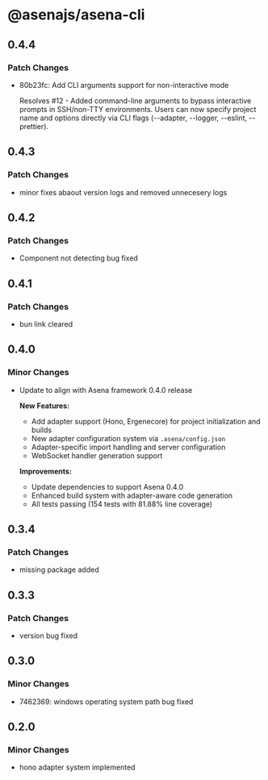 # @asenajs/asena-cli

## 0.4.4

### Patch Changes

- 80b23fc: Add CLI arguments support for non-interactive mode

  Resolves #12 - Added command-line arguments to bypass interactive prompts in SSH/non-TTY environments. Users can now specify project name and options directly via CLI flags (--adapter, --logger, --eslint, --prettier).

## 0.4.3

### Patch Changes

- minor fixes abaout version logs and removed unnecesery logs

## 0.4.2

### Patch Changes

- Component not detecting bug fixed

## 0.4.1

### Patch Changes

- bun link cleared

## 0.4.0

### Minor Changes

- Update to align with Asena framework 0.4.0 release

  **New Features:**
  - Add adapter support (Hono, Ergenecore) for project initialization and builds
  - New adapter configuration system via `.asena/config.json`
  - Adapter-specific import handling and server configuration
  - WebSocket handler generation support

  **Improvements:**
  - Update dependencies to support Asena 0.4.0
  - Enhanced build system with adapter-aware code generation
  - All tests passing (154 tests with 81.88% line coverage)

## 0.3.4

### Patch Changes

- missing package added

## 0.3.3

### Patch Changes

- version bug fixed

## 0.3.0

### Minor Changes

- 7462369: windows operating system path bug fixed

## 0.2.0

### Minor Changes

- hono adapter system implemented

